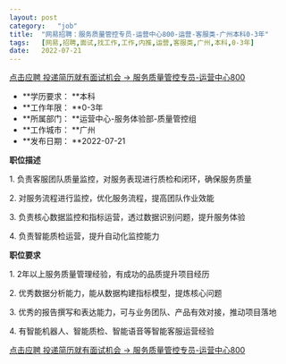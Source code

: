 ```yaml
---
layout:	post
category:	"job"
title:	"网易招聘：服务质量管控专员-运营中心800-运营-客服类-广州本科0-3年"
tags:	[网易,招聘,面试,找工作,工作,内推,运营,客服类,广州,本科,0-3年]
date:	2022-07-21
---
```


[点击应聘 投递简历就有面试机会 ->  服务质量管控专员-运营中心800](http://mobile.bole.netease.com/bole/boleDetail?id=18486&employeeId=346f03c3cda5f04c&key=all)



- **学历要求： **本科
- **工作年限： **0-3年
- **所属部门： **运营中心-服务体验部-质量管控组
- **工作城市： **广州
- **发布日期： **2022-07-21



**职位描述**

1.&nbsp;负责客服团队质量监控，对服务表现进行质检和闭环，确保服务质量

2.&nbsp;对服务流程进行监控，优化服务流程，提高团队作业效能

3.&nbsp;负责核心数据监控和指标运营，透过数据识别问题，提升服务体验

4.&nbsp;负责智能质检运营，提升自动化监控能力



**职位要求**

1.&nbsp;2年以上服务质量管理经验，有成功的品质提升项目经历

2.&nbsp;优秀数据分析能力，能从数据构建指标模型，提炼核心问题

3.&nbsp;优秀的报告撰写和表达能力，可与业务团队、产品有效对接，推动项目落地

4.&nbsp;有智能机器人、智能质检、智能语音等智能客服运营经验



[点击应聘 投递简历就有面试机会 ->  服务质量管控专员-运营中心800](http://mobile.bole.netease.com/bole/boleDetail?id=18486&employeeId=346f03c3cda5f04c&key=all)